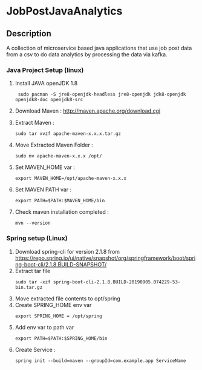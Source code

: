 # JobPostJavaAnalytics

## Description
A collection of microservice based java applications that use job post data from a csv to do data analytics by processing the data via kafka.

### Java Project Setup (linux)
1. Install JAVA openJDK 1.8
    ```
     sudo pacman -S jre8-openjdk-headless jre8-openjdk jdk8-openjdk openjdk8-doc openjdk8-src
    ```
2. Download Maven :
    http://maven.apache.org/download.cgi

3. Extract Maven :
     ```
     sudo tar xvzf apache-maven-x.x.x.tar.gz
     ```
4. Move Extracted Maven Folder :
     ```
     sudo mv apache-maven-x.x.x /opt/
     ```
5. Set MAVEN_HOME var :
     ```
     export MAVEN_HOME=/opt/apache-maven-x.x.x
     ```
6. Set MAVEN PATH var :
     ```
     export PATH=$PATH:$MAVEN_HOME/bin
     ```
7. Check maven installation completed :
     ```
     mvn --version
    ```

### Spring setup (Linux)
1. Download spring-cli for version 2.1.8 from https://repo.spring.io/ui/native/snapshot/org/springframework/boot/spring-boot-cli/2.1.8.BUILD-SNAPSHOT/
2. Extract tar file
   ```
   sudo tar -xzf spring-boot-cli-2.1.8.BUILD-20190905.074229-53-bin.tar.gz
   ```
3. Move extracted file contents to opt/spring
4. Create SPRING_HOME env var
   ```
   export SPRING_HOME = /opt/spring
   ```
6. Add env var to path var
   ```
   export PATH=$PATH:$SPRING_HOME/bin
   ```
7. Create Service :
    ```
    spring init --build=maven --groupId=com.example.app ServiceName
    ```
